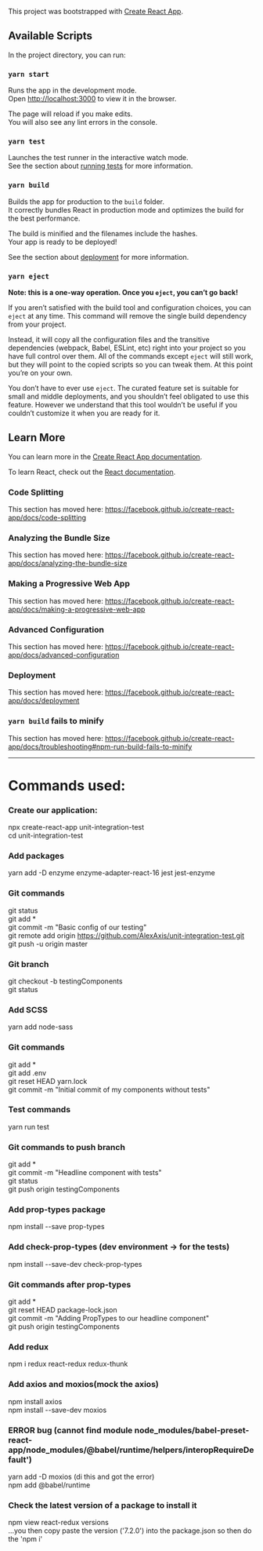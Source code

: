 This project was bootstrapped with [Create React App](https://github.com/facebook/create-react-app).

## Available Scripts

In the project directory, you can run:

### `yarn start`

Runs the app in the development mode.<br />
Open [http://localhost:3000](http://localhost:3000) to view it in the browser.

The page will reload if you make edits.<br />
You will also see any lint errors in the console.

### `yarn test`

Launches the test runner in the interactive watch mode.<br />
See the section about [running tests](https://facebook.github.io/create-react-app/docs/running-tests) for more information.

### `yarn build`

Builds the app for production to the `build` folder.<br />
It correctly bundles React in production mode and optimizes the build for the best performance.

The build is minified and the filenames include the hashes.<br />
Your app is ready to be deployed!

See the section about [deployment](https://facebook.github.io/create-react-app/docs/deployment) for more information.

### `yarn eject`

**Note: this is a one-way operation. Once you `eject`, you can’t go back!**

If you aren’t satisfied with the build tool and configuration choices, you can `eject` at any time. This command will remove the single build dependency from your project.

Instead, it will copy all the configuration files and the transitive dependencies (webpack, Babel, ESLint, etc) right into your project so you have full control over them. All of the commands except `eject` will still work, but they will point to the copied scripts so you can tweak them. At this point you’re on your own.

You don’t have to ever use `eject`. The curated feature set is suitable for small and middle deployments, and you shouldn’t feel obligated to use this feature. However we understand that this tool wouldn’t be useful if you couldn’t customize it when you are ready for it.

## Learn More

You can learn more in the [Create React App documentation](https://facebook.github.io/create-react-app/docs/getting-started).

To learn React, check out the [React documentation](https://reactjs.org/).

### Code Splitting

This section has moved here: https://facebook.github.io/create-react-app/docs/code-splitting

### Analyzing the Bundle Size

This section has moved here: https://facebook.github.io/create-react-app/docs/analyzing-the-bundle-size

### Making a Progressive Web App

This section has moved here: https://facebook.github.io/create-react-app/docs/making-a-progressive-web-app

### Advanced Configuration

This section has moved here: https://facebook.github.io/create-react-app/docs/advanced-configuration

### Deployment

This section has moved here: https://facebook.github.io/create-react-app/docs/deployment

### `yarn build` fails to minify

This section has moved here: https://facebook.github.io/create-react-app/docs/troubleshooting#npm-run-build-fails-to-minify


----------------------------------

# Commands used:

### Create our application:
npx create-react-app unit-integration-test<br />
cd unit-integration-test

### Add packages
yarn add -D enzyme enzyme-adapter-react-16 jest jest-enzyme

### Git commands
git status<br />
git add *<br />
git commit -m "Basic config of our testing"<br />
git remote add origin https://github.com/AlexAxis/unit-integration-test.git<br />
git push -u origin master   

### Git branch
git checkout -b testingComponents<br />
git status

### Add SCSS
yarn add node-sass

### Git commands
git add *<br />
git add .env<br />
git reset HEAD yarn.lock<br />
git commit -m "Initial commit of my components without tests"

### Test commands
yarn run test<br />

### Git commands to push branch
git add *<br />
git commit -m "Headline component with tests"<br />
git status<br />
git push origin testingComponents

### Add prop-types package
npm install --save prop-types

### Add check-prop-types (dev environment -> for the tests)
npm install --save-dev check-prop-types

### Git commands after prop-types
git add *<br />
git reset HEAD package-lock.json<br />
git commit -m "Adding PropTypes to our headline component"<br />
git push origin testingComponents

### Add redux
npm i redux react-redux redux-thunk

### Add axios and moxios(mock the axios)
npm install axios<br />
npm install --save-dev moxios

### ERROR bug (cannot find module node_modules/babel-preset-react-app/node_modules/@babel/runtime/helpers/interopRequireDefault')
yarn add -D moxios (di this and got the error)<br />
npm add @babel/runtime

### Check the latest version of a package to install it
npm view react-redux versions<br />
...you then copy paste the version ('7.2.0') into the package.json so then do the 'npm i'